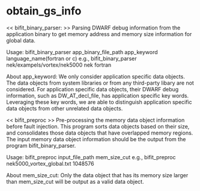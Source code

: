 obtain_gs_info
=====================

<< bifit_binary_parser: >>
Parsing DWARF debug information from the application binary to get memory address 
and memory size information for global data.

Usage:
   bifit_binary_parser app_binary_file_path app_keyword language_name(fortran or c)
   e.g.,
   bifit_binary_parser nek/exampels/vortex/nek5000 nek fortran 

About app_keyword:
We only consider application specific data objects. The data objects from
system libraries or from any third-party libary are not considered.
For application specific data objects, their DWARF debug information,
such as DW_AT_decl_file, has application specific key words.
Leveraging these key words, we are able to distinguish application specific data objects
from other unrelated data objects. 

<< bifit_preproc >>
Pre-processing the memory data object information before fault injection.
This program sorts data objects based on their size, and consolidates
those data objects that have overlapped memory regions. 
The input memory data object information should be the output from the program bifit_binary_parser. 

Usage:
   bifit_preproc input_file_path mem_size_cut
   e.g., 
   bifit_preproc nek5000_vortex_global.txt 1048576

About mem_size_cut:
Only the data object that has its memory size larger than mem_size_cut will be 
output as a valid data object. 
